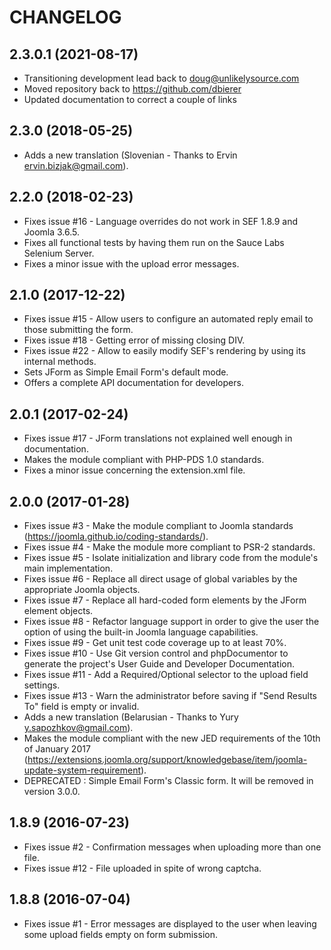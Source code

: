 # CHANGELOG

## 2.3.0.1 (2021-08-17)

- Transitioning development lead back to doug@unlikelysource.com
- Moved repository back to https://github.com/dbierer
- Updated documentation to correct a couple of links

## 2.3.0 (2018-05-25)

- Adds a new translation (Slovenian - Thanks to Ervin ervin.bizjak@gmail.com).

## 2.2.0 (2018-02-23)

- Fixes issue #16 - Language overrides do not work in SEF 1.8.9 and Joomla 3.6.5.
- Fixes all functional tests by having them run on the Sauce Labs Selenium Server.
- Fixes a minor issue with the upload error messages.

## 2.1.0 (2017-12-22)

- Fixes issue #15 - Allow users to configure an automated reply email to those submitting the form.
- Fixes issue #18 - Getting error of missing closing DIV.
- Fixes issue #22 - Allow to easily modify SEF's rendering by using its internal methods.
- Sets JForm as Simple Email Form's default mode.
- Offers a complete API documentation for developers.

## 2.0.1 (2017-02-24)

- Fixes issue #17 - JForm translations not explained well enough in documentation.
- Makes the module compliant with PHP-PDS 1.0 standards.
- Fixes a minor issue concerning the extension.xml file.

## 2.0.0 (2017-01-28)

- Fixes issue #3 - Make the module compliant to Joomla standards (https://joomla.github.io/coding-standards/).
- Fixes issue #4 - Make the module more compliant to PSR-2 standards.
- Fixes issue #5 - Isolate initialization and library code from the module's main implementation.
- Fixes issue #6 - Replace all direct usage of global variables by the appropriate Joomla objects.
- Fixes issue #7 - Replace all hard-coded form elements by the JForm element objects.
- Fixes issue #8 - Refactor language support in order to give the user the option of using the built-in Joomla language capabilities.
- Fixes issue #9 - Get unit test code coverage up to at least 70%.
- Fixes issue #10 - Use Git version control and phpDocumentor to generate the project's User Guide and Developer Documentation.
- Fixes issue #11 - Add a Required/Optional selector to the upload field settings.
- Fixes issue #13 - Warn the administrator before saving if "Send Results To" field is empty or invalid.
- Adds a new translation (Belarusian - Thanks to Yury <y.sapozhkov@gmail.com>).
- Makes the module compliant with the new JED requirements of the 10th of January 2017 (https://extensions.joomla.org/support/knowledgebase/item/joomla-update-system-requirement).
- DEPRECATED : Simple Email Form's Classic form.  It will be removed in version 3.0.0.

## 1.8.9 (2016-07-23)

- Fixes issue #2 - Confirmation messages when uploading more than one file.
- Fixes issue #12 - File uploaded in spite of wrong captcha.

## 1.8.8 (2016-07-04)

- Fixes issue #1 - Error messages are displayed to the user when leaving
  some upload fields empty on form submission.
